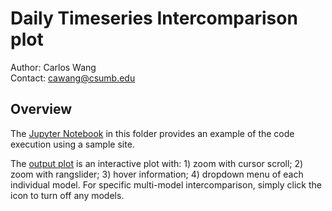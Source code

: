 # Daily Timeseries Intercomparison plot 

Author: Carlos Wang <br/>
Contact: cawang@csumb.edu

## Overview
The [Jupyter Notebook](https://github.com/wang6978/flux-data-intercomparison/blob/master/Timeseries/Daily/Daily_Intercomparison.ipynb) in this folder provides an example of the code execution using a sample site. </br>

The [output plot](https://github.com/wang6978/flux-data-intercomparison/blob/master/Timeseries/Daily/Daily_Plot.mov) is an interactive plot with: 1) zoom with cursor scroll; 2) zoom with rangslider; 3) hover information; 4) dropdown menu of each individual model. For specific multi-model intercomparison, simply click the icon to turn off any models.
